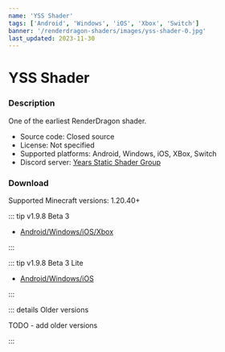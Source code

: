 ```yaml
---
name: 'YSS Shader'
tags: ['Android', 'Windows', 'iOS', 'Xbox', 'Switch']
banner: '/renderdragon-shaders/images/yss-shader-0.jpg'
last_updated: 2023-11-30
---
```


# YSS Shader

<Gallery 
alt='YSS Screenshots'
:images="[
    '/renderdragon-shaders/images/yss-shader-0.jpg',
    '/renderdragon-shaders/images/yss-shader-1.jpg',
    '/renderdragon-shaders/images/yss-shader-2.jpg',
    '/renderdragon-shaders/images/yss-shader-3.jpg'
    ]"
/>

### Description

One of the earliest RenderDragon shader. 

* Source code: Closed source
* License: Not specified
* Supported platforms: Android, Windows, iOS, XBox, Switch
* Discord server: [Years Static Shader Group](https://discord.gg/yss)

### Download <Badge type="warning" text="Beta" />

Supported Minecraft versions: 1.20.40+

::: tip v1.9.8 Beta 3

* [Android/Windows/iOS/Xbox](https://cdn.discordapp.com/attachments/972141088607436890/1122184775910825984/YSS_RD_1.9.8_Beta3.zip)

:::

::: tip v1.9.8 Beta 3 Lite

* [Android/Windows/iOS](https://cdn.discordapp.com/attachments/972141088607436890/1122433056637190224/YSS_RD_1.9.8_Beta3_Lite.zip)

:::

::: details Older versions

 TODO - add older versions 

:::